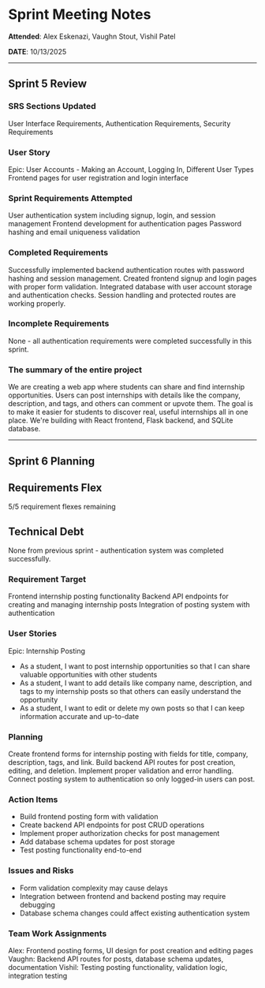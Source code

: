 # Sprint Meeting Notes

**Attended**: Alex Eskenazi, Vaughn Stout, Vishil Patel

**DATE**: 10/13/2025

***

## Sprint 5 Review

### SRS Sections Updated

User Interface Requirements, Authentication Requirements, Security Requirements

### User Story

Epic: User Accounts - Making an Account, Logging In, Different User Types
Frontend pages for user registration and login interface

### Sprint Requirements Attempted

User authentication system including signup, login, and session management
Frontend development for authentication pages
Password hashing and email uniqueness validation

### Completed Requirements

Successfully implemented backend authentication routes with password hashing and session management. Created frontend signup and login pages with proper form validation. Integrated database with user account storage and authentication checks. Session handling and protected routes are working properly.

### Incomplete Requirements

None - all authentication requirements were completed successfully in this sprint.

### The summary of the entire project

We are creating a web app where students can share and find internship opportunities. Users can post internships with details like the company, description, and tags, and others can comment or upvote them. The goal is to make it easier for students to discover real, useful internships all in one place. We're building with React frontend, Flask backend, and SQLite database.

***

## Sprint 6 Planning

## Requirements Flex

5/5 requirement flexes remaining

## Technical Debt

None from previous sprint - authentication system was completed successfully.

### Requirement Target

Frontend internship posting functionality
Backend API endpoints for creating and managing internship posts
Integration of posting system with authentication

### User Stories

Epic: Internship Posting
- As a student, I want to post internship opportunities so that I can share valuable opportunities with other students
- As a student, I want to add details like company name, description, and tags to my internship posts so that others can easily understand the opportunity
- As a student, I want to edit or delete my own posts so that I can keep information accurate and up-to-date

### Planning

Create frontend forms for internship posting with fields for title, company, description, tags, and link. Build backend API routes for post creation, editing, and deletion. Implement proper validation and error handling. Connect posting system to authentication so only logged-in users can post.

### Action Items

- Build frontend posting form with validation
- Create backend API endpoints for post CRUD operations
- Implement proper authorization checks for post management
- Add database schema updates for post storage
- Test posting functionality end-to-end

### Issues and Risks

- Form validation complexity may cause delays
- Integration between frontend and backend posting may require debugging
- Database schema changes could affect existing authentication system

### Team Work Assignments

Alex: Frontend posting forms, UI design for post creation and editing pages
Vaughn: Backend API routes for posts, database schema updates, documentation
Vishil: Testing posting functionality, validation logic, integration testing

